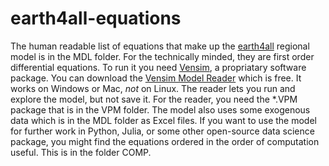 # earth4all-equations
The human readable list of equations that make up the [earth4all](https://earth4all.life) regional model is in the MDL folder. For the technically minded, they are first order differential equations. To run it you need [Vensim](https://vensim.com/), a propriatary software package. You can download the [Vensim Model Reader](https://vensim.com/vensim-model-reader/) which is free. It works on Windows or Mac, *not* on Linux. The reader lets you run and explore the model, but not save it. For the reader, you need the *.VPM package that is in the VPM folder. The model also uses some exogenous data which is in the MDL folder as Excel files.
If you want to use the model for further work in Python, Julia, or some other open-source data science package, you might find the equations ordered in the order of computation useful. This is in the folder COMP.

